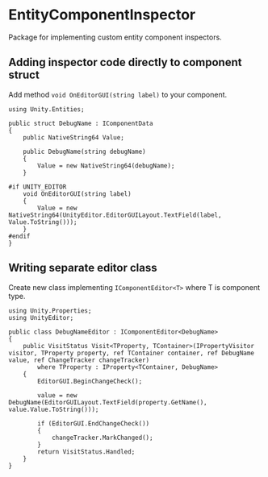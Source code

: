 # EntityComponentInspector
Package for implementing custom entity component inspectors.

## Adding inspector code directly to component struct

Add method `void OnEditorGUI(string label)` to your component.

```
using Unity.Entities;

public struct DebugName : IComponentData
{
    public NativeString64 Value;

    public DebugName(string debugName)
    {
        Value = new NativeString64(debugName);
    }

#if UNITY_EDITOR
    void OnEditorGUI(string label)
    {
        Value = new NativeString64(UnityEditor.EditorGUILayout.TextField(label, Value.ToString()));
    }
#endif
}
```
  
## Writing separate editor class

Create new class implementing `IComponentEditor<T>` where T is component type.

```
using Unity.Properties;
using UnityEditor;

public class DebugNameEditor : IComponentEditor<DebugName>
{
    public VisitStatus Visit<TProperty, TContainer>(IPropertyVisitor visitor, TProperty property, ref TContainer container, ref DebugName value, ref ChangeTracker changeTracker)
        where TProperty : IProperty<TContainer, DebugName>
    {
        EditorGUI.BeginChangeCheck();

        value = new DebugName(EditorGUILayout.TextField(property.GetName(), value.Value.ToString()));

        if (EditorGUI.EndChangeCheck())
        {
            changeTracker.MarkChanged();
        }
        return VisitStatus.Handled;
    }
}
```
